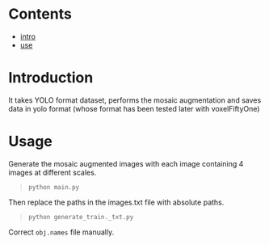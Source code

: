 # Contents

 - [intro](#introduction)
 - [use](#usage)

# Introduction 

It takes YOLO format dataset, performs the mosaic augmentation and saves data in yolo format (whose format has been tested later with voxelFiftyOne)


# Usage

Generate the mosaic augmented images with each image containing 4 images at different scales.

> `python main.py` 

Then replace the paths in the images.txt file with absolute paths.

> `python generate_train._txt.py`


Correct `obj.names` file manually.
